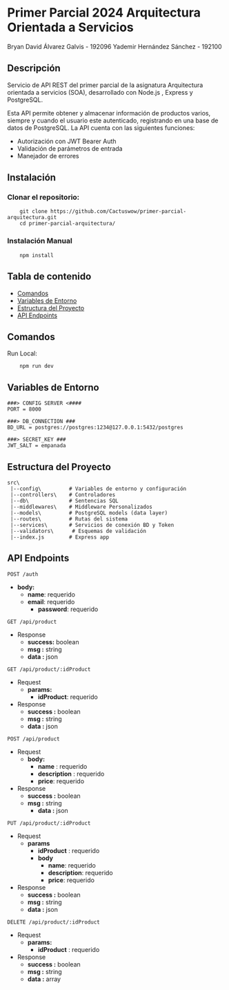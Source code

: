 # Primer Parcial 2024 Arquitectura Orientada a Servicios

Bryan David Álvarez Galvis - 192096
Yademir Hernández Sánchez - 192100

## Descripción

Servicio de API REST del primer parcial de la asignatura Arquitectura orientada a servicios (SOA), desarrollado con Node.js , Express y PostgreSQL.

Esta API permite obtener y almacenar información de productos varios, siempre y cuando el usuario este autenticado, registrando en una base de datos de PostgreSQL. La API cuenta con las siguientes funciones:

- Autorización con JWT Bearer Auth
- Validación de parámetros de entrada
- Manejador de errores

## Instalación

### Clonar el repositorio:

```
    git clone https://github.com/Cactuswow/primer-parcial-arquitectura.git
    cd primer-parcial-arquitectura/
```

### Instalación Manual

```
    npm install
```

## Tabla de contenido

- [Comandos](#Comandos)
- [Variables de Entorno](#Variables-de-Entorno)
- [Estructura del Proyecto](#Estructura-del-Proyecto)
- [API Endpoints](#API-Endpoints)

## Comandos

Run Local:

```
    npm run dev
```

## Variables de Entorno

```
###> CONFIG SERVER <####
PORT = 8000

###> DB_CONNECTION ###
BD_URL = postgres://postgres:1234@127.0.0.1:5432/postgres

###> SECRET_KEY ###
JWT_SALT = empanada

```

## Estructura del Proyecto

```
src\
 |--config\         # Variables de entorno y configuración
 |--controllers\    # Controladores
 |--db\             # Sentencias SQL
 |--middlewares\    # Middleware Personalizados
 |--models\         # PostgreSQL models (data layer)
 |--routes\         # Rutas del sistema
 |--services\       # Servicios de conexión BD y Token
 |--validators\      # Esquemas de validación
 |--index.js        # Express app
```

## API Endpoints

<code>POST /auth</code>

- **body:**
  - **name**: requerido
  - **email**: requerido
    - **password**: requerido

<code>GET /api/product</code>

- Response
  - **success:** boolean
  - **msg :** string
  - **data :** json

<code>GET /api/product/:idProduct</code>

- Request
  - **params:**
    - **idProduct**: requerido
- Response
  - **success :** boolean
  - **msg :** string
  - **data :** json

<code>POST /api/product</code>

- Request
  - **body:**
    - **name** : requerido
    - **description** : requerido
    - **price**: requerido
- Response
  - **success :** boolean
  - **msg :** string
    - **data :** json

<code>PUT /api/product/:idProduct</code>

- Request
  - **params**
    - **idProduct** : requerido
    - **body**
      - **name**: requerido
      - **description**: requerido
      - **price**: requerido
- Response
  - **success :** boolean
  - **msg :** string
  - **data :** json

<code>DELETE /api/product/:idProduct</code>

- Request
  - **params:**
    - **idProduct** : requerido
- Response
  - **success :** boolean
  - **msg :** string
  - **data :** array
